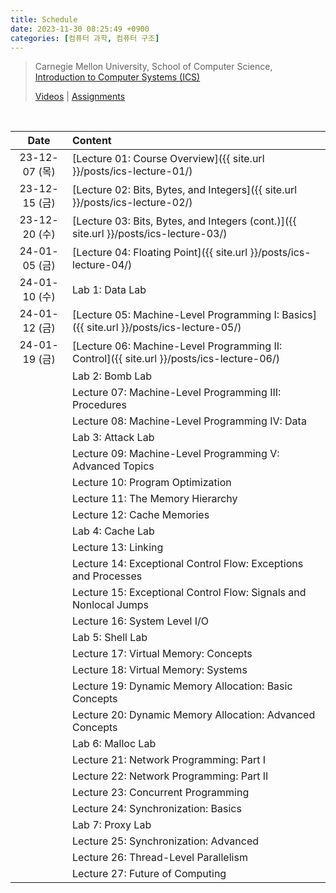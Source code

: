 ```yaml
---
title: Schedule
date: 2023-11-30 08:25:49 +0900
categories: [컴퓨터 과학, 컴퓨터 구조]
---
```


> Carnegie Mellon University, School of Computer Science,  
> [Introduction to Computer Systems (ICS)](https://www.cs.cmu.edu/afs/cs/academic/class/15213-s18/www/index.html)
>
> [Videos](https://scs.hosted.panopto.com/Panopto/Pages/Sessions/List.aspx#folderID=%22b96d90ae-9871-4fae-91e2-b1627b43e25e%22&view=0&sortColumn=1&sortAscending=true) \| [Assignments](https://csapp.cs.cmu.edu/3e/labs.html)

<br>

|     Date      | Content                                                                                   |
| :-----------: | :---------------------------------------------------------------------------------------- |
| 23-12-07 (목) | [Lecture 01: Course Overview]({{ site.url }}/posts/ics-lecture-01/)                       |
| 23-12-15 (금) | [Lecture 02: Bits, Bytes, and Integers]({{ site.url }}/posts/ics-lecture-02/)             |
| 23-12-20 (수) | [Lecture 03: Bits, Bytes, and Integers (cont.)]({{ site.url }}/posts/ics-lecture-03/)     |
| 24-01-05 (금) | [Lecture 04: Floating Point]({{ site.url }}/posts/ics-lecture-04/)                        |
| 24-01-10 (수) | Lab 1: Data Lab                                                                           |
| 24-01-12 (금) | [Lecture 05: Machine-Level Programming I: Basics]({{ site.url }}/posts/ics-lecture-05/)   |
| 24-01-19 (금) | [Lecture 06: Machine-Level Programming II: Control]({{ site.url }}/posts/ics-lecture-06/) |
|               | Lab 2: Bomb Lab                                                                           |
|               | Lecture 07: Machine-Level Programming III: Procedures                                     |
|               | Lecture 08: Machine-Level Programming IV: Data                                            |
|               | Lab 3: Attack Lab                                                                         |
|               | Lecture 09: Machine-Level Programming V: Advanced Topics                                  |
|               | Lecture 10: Program Optimization                                                          |
|               | Lecture 11: The Memory Hierarchy                                                          |
|               | Lecture 12: Cache Memories                                                                |
|               | Lab 4: Cache Lab                                                                          |
|               | Lecture 13: Linking                                                                       |
|               | Lecture 14: Exceptional Control Flow: Exceptions and Processes                            |
|               | Lecture 15: Exceptional Control Flow: Signals and Nonlocal Jumps                          |
|               | Lecture 16: System Level I/O                                                              |
|               | Lab 5: Shell Lab                                                                          |
|               | Lecture 17: Virtual Memory: Concepts                                                      |
|               | Lecture 18: Virtual Memory: Systems                                                       |
|               | Lecture 19: Dynamic Memory Allocation: Basic Concepts                                     |
|               | Lecture 20: Dynamic Memory Allocation: Advanced Concepts                                  |
|               | Lab 6: Malloc Lab                                                                         |
|               | Lecture 21: Network Programming: Part I                                                   |
|               | Lecture 22: Network Programming: Part II                                                  |
|               | Lecture 23: Concurrent Programming                                                        |
|               | Lecture 24: Synchronization: Basics                                                       |
|               | Lab 7: Proxy Lab                                                                          |
|               | Lecture 25: Synchronization: Advanced                                                     |
|               | Lecture 26: Thread-Level Parallelism                                                      |
|               | Lecture 27: Future of Computing                                                           |
